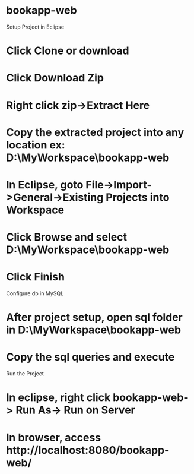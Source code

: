 # bookapp-web

Setup Project in Eclipse
# Click Clone or download
# Click Download Zip
# Right click zip->Extract Here 
# Copy the extracted project into any location ex: D:\MyWorkspace\bookapp-web
# In Eclipse, goto File->Import->General->Existing Projects into Workspace
# Click Browse and select D:\MyWorkspace\bookapp-web
# Click Finish

Configure db in MySQL
# After project setup, open sql folder in D:\MyWorkspace\bookapp-web
# Copy the sql queries and execute

Run the Project
# In eclipse, right click bookapp-web-> Run As-> Run on Server
# In browser, access http://localhost:8080/bookapp-web/
